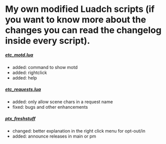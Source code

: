 # My own modified Luadch scripts (if you want to know more about the changes you can read the changelog inside every script).

##### [etc_motd.lua](https://github.com/Sopor/luadch-scripts/tree/main/src/etc_motd.lua_v0.08)
 - added: command to show motd
 - added: rightclick
 - added: help

##### [etc_requests.lua](https://github.com/Sopor/luadch-scripts/tree/main/src/etc_requests.lua_v0.15)
 - added: only allow scene chars in a request name
 - fixed: bugs and other enhancements

##### [ptx_freshstuff](https://github.com/Sopor/luadch-scripts/tree/main/src/etc_freshstuff.lua_v0.12)
 - changed: better explanation in the right click menu for opt-out/in
 - added: announce releases in main or pm

